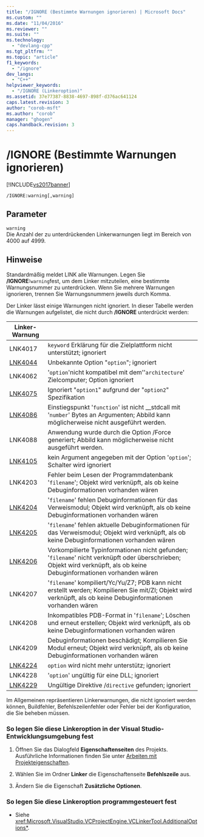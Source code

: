 ```yaml
---
title: "/IGNORE (Bestimmte Warnungen ignorieren) | Microsoft Docs"
ms.custom: ""
ms.date: "11/04/2016"
ms.reviewer: ""
ms.suite: ""
ms.technology: 
  - "devlang-cpp"
ms.tgt_pltfrm: ""
ms.topic: "article"
f1_keywords: 
  - "/ignore"
dev_langs: 
  - "C++"
helpviewer_keywords: 
  - "/IGNORE (Linkeroption)"
ms.assetid: 37e77387-8838-4697-898f-d376ac641124
caps.latest.revision: 3
author: "corob-msft"
ms.author: "corob"
manager: "ghogen"
caps.handback.revision: 3
---
```

# /IGNORE (Bestimmte Warnungen ignorieren)
[!INCLUDE[vs2017banner](../../assembler/inline/includes/vs2017banner.md)]

```  
/IGNORE:warning[,warning]  
```  
  
## Parameter  
 `warning`  
 Die Anzahl der zu unterdrückenden Linkerwarnungen liegt im Bereich von 4000 auf 4999.  
  
## Hinweise  
 Standardmäßig meldet LINK alle Warnungen.  Legen Sie **\/IGNORE:**`warning`fest, um dem Linker mitzuteilen, eine bestimmte Warnungsnummer zu unterdrücken.  Wenn Sie mehrere Warnungen ignorieren, trennen Sie Warnungsnummern jeweils durch Komma.  
  
 Der Linker lässt einige Warnungen nicht ignoriert.  In dieser Tabelle werden die Warnungen aufgelistet, die nicht durch **\/IGNORE** unterdrückt werden:  
  
|Linker\-Warnung||  
|---------------------|-|  
|LNK4017|`keyword` Erklärung für die Zielplattform nicht unterstützt; ignoriert|  
|[LNK4044](../../error-messages/tool-errors/linker-tools-warning-lnk4044.md)|Unbekannte Option "`option`"; ignoriert|  
|LNK4062|'`option`'nicht kompatibel mit dem''`architecture`' Zielcomputer; Option ignoriert|  
|[LNK4075](../../error-messages/tool-errors/linker-tools-warning-lnk4075.md)|Ignoriert "`option1`" aufgrund der "`option2`" Spezifikation|  
|[LNK4086](../../error-messages/tool-errors/linker-tools-warning-lnk4086.md)|Einstiegspunkt '`function`' ist nicht \_\_stdcall mit '`number`' Bytes an Argumenten; Abbild kann möglicherweise nicht ausgeführt werden.|  
|LNK4088|Anwendung wurde durch die Option \/Force generiert; Abbild kann möglicherweise nicht ausgeführt werden.|  
|[LNK4105](../../error-messages/tool-errors/linker-tools-warning-lnk4105.md)|kein Argument angegeben mit der Option '`option`'; Schalter wird ignoriert|  
|LNK4203|Fehler beim Lesen der Programmdatenbank '`filename`'; Objekt wird verknüpft, als ob keine Debuginformationen vorhanden wären|  
|[LNK4204](../../error-messages/tool-errors/linker-tools-warning-lnk4204.md)|'`filename`' fehlen Debuginformationen für das Verweismodul; Objekt wird verknüpft, als ob keine Debuginformationen vorhanden wären|  
|[LNK4205](../../error-messages/tool-errors/linker-tools-warning-lnk4205.md)|'`filename`' fehlen aktuelle Debuginformationen für das Verweismodul; Objekt wird verknüpft, als ob keine Debuginformationen vorhanden wären|  
|[LNK4206](../../error-messages/tool-errors/linker-tools-warning-lnk4206.md)|Vorkompilierte Typinformationen nicht gefunden; '`filename`' nicht verknüpft oder überschrieben; Objekt wird verknüpft, als ob keine Debuginformationen vorhanden wären|  
|LNK4207|'`filename`' kompiliert\/Yc\/Yu\/Z7; PDB kann nicht erstellt werden; Kompilieren Sie mit\/ZI; Objekt wird verknüpft, als ob keine Debuginformationen vorhanden wären|  
|LNK4208|Inkompatibles PDB\-Format in '`filename`'; Löschen und erneut erstellen; Objekt wird verknüpft, als ob keine Debuginformationen vorhanden wären|  
|LNK4209|Debuginformationen beschädigt; Kompilieren Sie Modul erneut; Objekt wird verknüpft, als ob keine Debuginformationen vorhanden wären|  
|[LNK4224](../../error-messages/tool-errors/linker-tools-warning-lnk4224.md)|`option` wird nicht mehr unterstütz; ignoriert|  
|LNK4228|'`option`' ungültig für eine DLL; ignoriert|  
|[LNK4229](../../error-messages/tool-errors/linker-tools-warning-lnk4229.md)|Ungültige Direktive \/`directive` gefunden; ignoriert|  
  
 Im Allgemeinen repräsentieren Linkerwarnungen, die nicht ignoriert werden können, Buildfehler, Befehlszeilenfehler oder Fehler bei der Konfiguration, die Sie beheben müssen.  
  
### So legen Sie diese Linkeroption in der Visual Studio\-Entwicklungsumgebung fest  
  
1.  Öffnen Sie das Dialogfeld **Eigenschaftenseiten** des Projekts.  Ausführliche Informationen finden Sie unter [Arbeiten mit Projekteigenschaften](../../ide/working-with-project-properties.md).  
  
2.  Wählen Sie im Ordner **Linker** die Eigenschaftenseite **Befehlszeile** aus.  
  
3.  Ändern Sie die Eigenschaft **Zusätzliche Optionen**.  
  
### So legen Sie diese Linkeroption programmgesteuert fest  
  
-   Siehe <xref:Microsoft.VisualStudio.VCProjectEngine.VCLinkerTool.AdditionalOptions*>.